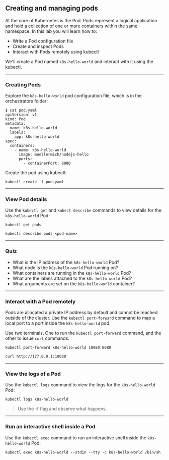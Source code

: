 ## Creating and managing pods

At the core of Kubernetes is the Pod. Pods represent a logical application and hold a collection of one or more containers within the same namespace. In this lab you will learn how to:

* Write a Pod configuration file
* Create and inspect Pods
* Interact with Pods remotely using kubectl

We'll create a Pod named `k8s-hello-world` and interact with it using the kubectl.

----

### Creating Pods

Explore the `k8s-hello-world` pod configuration file, which is in the
orchestrators folder:

```
$ cat pod.yaml
apiVersion: v1
kind: Pod
metadata:
  name: k8s-hello-world
  labels:
    app: k8s-hello-world
spec:
  containers:
    - name: k8s-hello-world
      image: muellermich/nodejs-hello
      ports:
        - containerPort: 8080
```
Create the pod using kubectl:

```
kubectl create -f pod.yaml
```

----

### View Pod details

Use the `kubectl get` and `kubect describe` commands to view details for the `k8s-hello-world` Pod:

```
kubectl get pods
```

```
kubectl describe pods <pod-name>
```

----

### Quiz

* What is the IP address of the `k8s-hello-world` Pod?
* What node is the `k8s-hello-world` Pod running on?
* What containers are running in the `k8s-hello-world` Pod?
* What are the labels attached to the `k8s-hello-world` Pod?
* What arguments are set on the `k8s-hello-world` container?

----

### Interact with a Pod remotely

Pods are allocated a private IP address by default and cannot be reached outside of the cluster. Use the `kubectl port-forward` command to map a local port to a port inside the `k8s-hello-world` pod.

Use two terminals. One to run the `kubectl port-forward` command, and the other to issue `curl` commands.

```
kubectl port-forward k8s-hello-world 10080:8080
```

```
curl http://127.0.0.1:10080
```

----

### View the logs of a Pod

Use the `kubectl logs` command to view the logs for the `k8s-hello-world` Pod:

```
kubectl logs k8s-hello-world
```

> Use the -f flag and observe what happens.

----

### Run an interactive shell inside a Pod

Use the `kubectl exec` command to run an interactive shell inside the `k8s-hello-world` Pod:

```
kubectl exec k8s-hello-world --stdin --tty -c k8s-hello-world /bin/sh
```
